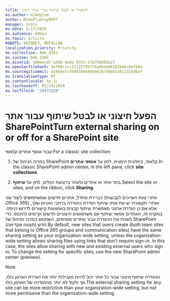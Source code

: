 ```yaml
---
title: להפעיל או לבטל שיתוף עבור אתר חיצוני
ms.author: mikeplum
author: MikePlumleyMSFT
manager: scotv
ms.date: 5/17/2018
ms.audience: Admin
ms.topic: article
ROBOTS: NOINDEX, NOFOLLOW
localization_priority: Priority
ms.collection: Adm_O365
ms.custom: Adm_O365
ms.assetid: 500eec97-a508-4a9a-8373-47b758209a1f
ms.openlocfilehash: 3ef08c1cc31125795ff6a86da863b26dbc0efb8a
ms.sourcegitcommit: e2864efcfb493b6e46b662b746661a61232bdba7
ms.translationtype: MT
ms.contentlocale: he-IL
ms.lasthandoff: 01/24/2019
ms.locfileid: "29472220"
---
```

# <a name="turn-external-sharing-on-or-off-for-a-sharepoint-site"></a><span data-ttu-id="e23fe-102">הפעל חיצוני או לבטל שיתוף עבור אתר SharePoint</span><span class="sxs-lookup"><span data-stu-id="e23fe-102">Turn external sharing on or off for a SharePoint site</span></span>

<span data-ttu-id="e23fe-103">עבור אוסף אתרים קלאסי:</span><span class="sxs-lookup"><span data-stu-id="e23fe-103">For a classic site collection:</span></span>
  
1. <span data-ttu-id="e23fe-104">במרכז הניהול של SharePoint קלאסי, בחלונית הימנית, לחץ על **אוספי אתרים**.</span><span class="sxs-lookup"><span data-stu-id="e23fe-104">In the classic SharePoint admin center, in the left pane, click **site collections**.</span></span>
    
2. <span data-ttu-id="e23fe-105">בחר אתר או אתרים ולאחר ברצועת הכלים, לחץ על **שיתוף**.</span><span class="sxs-lookup"><span data-stu-id="e23fe-105">Select the site or sites, and on the ribbon, click **Sharing**.</span></span>
    
<span data-ttu-id="e23fe-p101">כברירת מחדל, אתרים חדשים שמשתמשים ליצור שני (אתרי צוות השייכים לקבוצות Office 365) ואתרי תקשורת יש את אותו שיתוף הגדרת כהגדרה ברחבי הארגון שלך, אלא אם כן הגדרת ארגוני מאפשרת שיתוף קבצים באמצעות קישורים לדרוש כניסה. במקרה זה, האתרים אפשר שיתוף עם משתמשים חיצוניים חדשים וקיימים להיכנס. כדי לשנות את ההגדרה עבור אתרים מסוימים, השתמש במרכז הניהול של SharePoint (תצוגה מקדימה) חדש.</span><span class="sxs-lookup"><span data-stu-id="e23fe-p101">By default, new sites that users create (both team sites that belong to Office 365 groups and communication sites) have the same sharing setting as your organization-wide setting, unless the organization-wide setting allows sharing files using links that don't require sign-in. In this case, the sites allow sharing with new and existing external users who sign in. To change the setting for specific sites, use the new SharePoint admin center (preview).</span></span>
  
> [!NOTE]
> <span data-ttu-id="e23fe-109">ההגדרה שיתוף חיצוני עבור כל אתר יכול להיות מגבילות יותר את הגדרת הארגון כולו, אך ולקוד לא יותר מההגדרה של הארגון כולו.</span><span class="sxs-lookup"><span data-stu-id="e23fe-109">The external sharing setting for any site can be more restrictive than your organization-wide setting, but not more permissive than the organization-wide setting.</span></span> 
  

